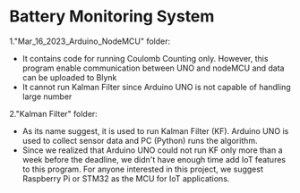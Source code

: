 # Battery Monitoring System
1."Mar_16_2023_Arduino_NodeMCU" folder:
- It contains code for running Coulomb Counting only. However, this program 
enable communication between UNO and nodeMCU and data can be uploaded to Blynk
- It cannot run Kalman Filter since Arduino UNO is not capable of handling large number 

2."Kalman Filter" folder:
- As its name suggest, it is used to run Kalman Filter (KF). Arduino UNO is used to collect sensor data and PC (Python)
runs the algorithm.
- Since we realized that Arduino UNO could not run KF only more than a week before the deadline, we didn't have enough
time add IoT features to this program. For anyone interested in this project, we suggest Raspberry Pi or STM32 as the MCU
for IoT applications.
